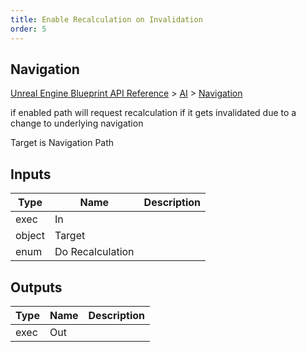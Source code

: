 ```yaml
---
title: Enable Recalculation on Invalidation
order: 5
---
```

## Navigation

[Unreal Engine Blueprint API Reference](https://dev.epicgames.com/documentation/en-us/unreal-engine/BlueprintAPI) > [AI](https://dev.epicgames.com/documentation/en-us/unreal-engine/BlueprintAPI/AI) > [Navigation](https://dev.epicgames.com/documentation/en-us/unreal-engine/BlueprintAPI/AI/Navigation)

if enabled path will request recalculation if it gets invalidated due to a change to underlying navigation

Target is Navigation Path

## Inputs

| Type | Name | Description |
| --- | --- | --- |
| exec | In |  |
| object | Target |  |
| enum | Do Recalculation |  |

## Outputs

| Type | Name | Description |
| --- | --- | --- |
| exec | Out |  |
